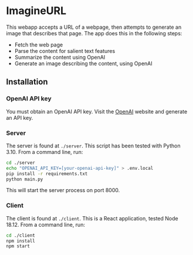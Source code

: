 # ImagineURL

This webapp accepts a URL of a webpage, then attempts to generate an image that describes that page. The app does this
in the following steps:

- Fetch the web page
- Parse the content for salient text features
- Summarize the content using OpenAI
- Generate an image describing the content, using OpenAI

## Installation
### OpenAI API key
You must obtain an OpenAI API key. Visit the [OpenAI](https://platform.openai.com/account/api-keys) website and generate an API key. 

### Server
The server is found at `./server`. This script has been tested with Python 3.10. From a command line, run:
```bash
cd ./server
echo "OPENAI_API_KEY=[your-openai-api-key]" > .env.local
pip install -r requirements.txt
python main.py
```
This will start the server process on port 8000.

### Client
The client is found at `./client`. This is a React application, tested Node 18.12. From a command line, run:
```bash
cd ./client
npm install
npm start
```